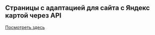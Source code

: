 
## Страницы c адаптацией для сайта с Яндекс картой через API
[Посмотреть здесь](https://filka626.github.io/GasEnergy/)
